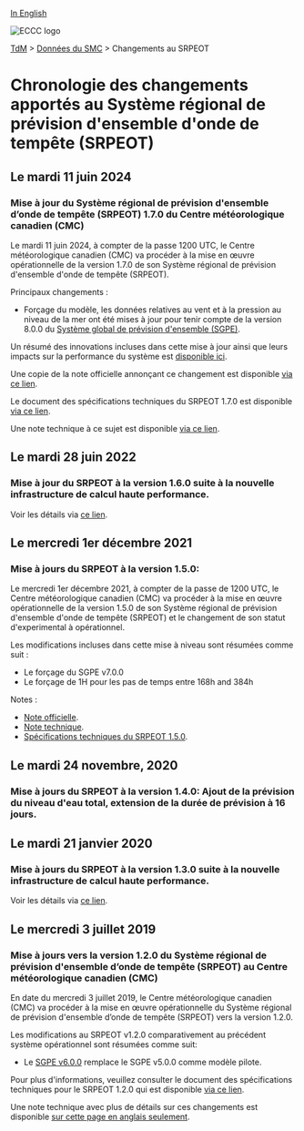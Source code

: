 [In English](changelog_resps_en.md)

![ECCC logo](../../img_eccc-logo.png)

[TdM](../../readme_fr.md) > [Données du SMC](../readme_fr.md) > Changements au SRPEOT

# Chronologie des changements apportés au Système régional de prévision d'ensemble d'onde de tempête (SRPEOT)

## Le mardi 11 juin 2024

### Mise à jour du Système régional de prévision d'ensemble d’onde de tempête (SRPEOT) 1.7.0 du Centre météorologique canadien (CMC)

Le mardi 11 juin 2024, à compter de la passe 1200 UTC, le Centre météorologique canadien (CMC) va procéder à la mise en œuvre opérationnelle de la version 1.7.0 de son Système régional de prévision d'ensemble d'onde de tempête (SRPEOT).

Principaux changements :

*  Forçage du modèle, les données relatives au vent et à la pression au niveau de la mer ont été mises à jour pour tenir compte de la version 8.0.0 du [Système global de prévision d'ensemble (SGPE)](../nwp_geps/readme_geps_fr.md). 

Un résumé des innovations incluses dans cette mise à jour ainsi que leurs impacts sur la performance du système est [disponible ici](https://collaboration.cmc.ec.gc.ca/cmc/cmoi/product_guide/docs/fact_sheets/factsheet_resps-170_f.pdf).

Une copie de la note officielle annonçant ce changement est disponible [via ce lien](https://dd.meteo.gc.ca/doc/genots/2024/06/10/NOCN03_CWAO_101857___46443).

Le document des spécifications techniques du SRPEOT 1.7.0 est disponible [via ce lien](https://collaboration.cmc.ec.gc.ca/cmc/cmoi/product_guide/docs/tech_specifications/tech_specifications_RESPS_1.7.0_f.pdf).

Une note technique à ce sujet est disponible [via ce lien](https://collaboration.cmc.ec.gc.ca/cmc/cmoi/product_guide/docs/tech_notes/technote_resps-170_f.pdf).

## Le mardi 28 juin 2022

### Mise à jour du SRPEOT à la version 1.6.0 suite à la nouvelle infrastructure de calcul haute performance. 

Voir les détails via [ce lien](../changelog_multisystems_fr.md).

## Le mercredi 1er décembre 2021

### Mise à jours du SRPEOT à la version 1.5.0:

Le mercredi 1er décembre 2021, à compter de la passe de 1200 UTC, le Centre météorologique canadien (CMC) va procéder à la mise en œuvre opérationnelle de la version 1.5.0 de son Système régional de prévision d'ensemble d'onde de tempête (SRPEOT) et le changement de son statut d'experimental à opérationnel.

Les modifications incluses dans cette mise à niveau sont résumées comme suit :

* Le forçage du SGPE v7.0.0
* Le forçage de 1H pour les pas de temps entre 168h and 384h 

Notes :

* [Note officielle](http://dd.meteo.gc.ca/doc/genots/2021/11/26/NOCN03_CWAO_262118___50159).
* [Note technique](https://collaboration.cmc.ec.gc.ca/cmc/cmoi/product_guide/docs/tech_notes/technote_resps-150_f.pdf).
* [Spécifications techniques du SRPEOT 1.5.0](https://collaboration.cmc.ec.gc.ca/cmc/cmoi/product_guide/docs/tech_specifications/tech_specifications_RESPS_1.5.0_f.pdf).

## Le mardi 24 novembre, 2020

### Mise à jours du SRPEOT à la version 1.4.0: Ajout de la prévision du niveau d'eau total, extension de la durée de prévision à 16 jours.

## Le mardi 21 janvier 2020

### Mise à jours du SRPEOT à la version 1.3.0 suite à la nouvelle infrastructure de calcul haute performance. 

Voir les détails via [ce lien](../changelog_multisystems_fr.md).

## Le mercredi 3 juillet 2019

### Mise à jours vers la version 1.2.0 du Système régional de prévision d'ensemble d’onde de tempête (SRPEOT) au Centre météorologique canadien (CMC)

En date du mercredi 3 juillet 2019, le Centre météorologique canadien (CMC) va procéder à la mise en œuvre opérationnelle du Système régional de prévision d'ensemble d’onde de tempête (SRPEOT) vers la version 1.2.0.

Les modifications au SRPEOT v1.2.0 comparativement au précédent système opérationnel sont résumées comme suit:

* Le [SGPE v6.0.0](/../nwp_geps/changelog_geps_fr.md) remplace le SGPE v5.0.0 comme modèle pilote.

Pour plus d'informations, veuillez consulter le document des spécifications techniques pour le SRPEOT 1.2.0 qui est disponible [via ce lien](https://collaboration.cmc.ec.gc.ca/cmc/CMOI/product_guide/docs/tech_specifications/tech_specifications_RESPS_1.2.0_f.pdf).

Une note technique avec plus de détails sur ces changements est disponible [sur cette page en anglais seulement](https://collaboration.cmc.ec.gc.ca/cmc/CMOI/product_guide/docs/tech_notes/technote_resps-120_20190703_e.pdf).
